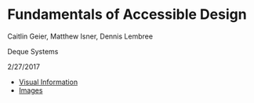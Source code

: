 # Fundamentals of Accessible Design
Caitlin Geier, Matthew Isner, Dennis Lembree

Deque Systems

2/27/2017

- [Visual Information](fundamentals_visual_info.md)
- [Images](fundamentals_images.md)
